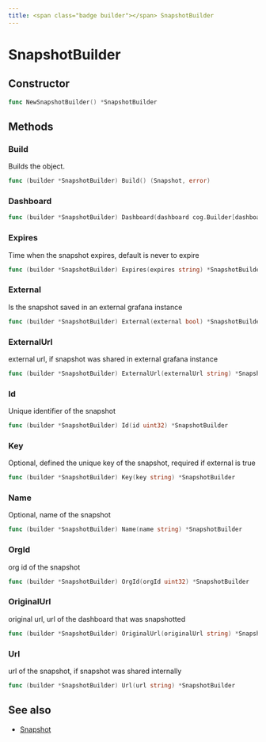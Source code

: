 ```yaml
---
title: <span class="badge builder"></span> SnapshotBuilder
---
```

# <span class="badge builder"></span> SnapshotBuilder

## Constructor

```go
func NewSnapshotBuilder() *SnapshotBuilder
```
## Methods

### <span class="badge object-method"></span> Build

Builds the object.

```go
func (builder *SnapshotBuilder) Build() (Snapshot, error)
```

### <span class="badge object-method"></span> Dashboard

```go
func (builder *SnapshotBuilder) Dashboard(dashboard cog.Builder[dashboard.Dashboard]) *SnapshotBuilder
```

### <span class="badge object-method"></span> Expires

Time when the snapshot expires, default is never to expire

```go
func (builder *SnapshotBuilder) Expires(expires string) *SnapshotBuilder
```

### <span class="badge object-method"></span> External

Is the snapshot saved in an external grafana instance

```go
func (builder *SnapshotBuilder) External(external bool) *SnapshotBuilder
```

### <span class="badge object-method"></span> ExternalUrl

external url, if snapshot was shared in external grafana instance

```go
func (builder *SnapshotBuilder) ExternalUrl(externalUrl string) *SnapshotBuilder
```

### <span class="badge object-method"></span> Id

Unique identifier of the snapshot

```go
func (builder *SnapshotBuilder) Id(id uint32) *SnapshotBuilder
```

### <span class="badge object-method"></span> Key

Optional, defined the unique key of the snapshot, required if external is true

```go
func (builder *SnapshotBuilder) Key(key string) *SnapshotBuilder
```

### <span class="badge object-method"></span> Name

Optional, name of the snapshot

```go
func (builder *SnapshotBuilder) Name(name string) *SnapshotBuilder
```

### <span class="badge object-method"></span> OrgId

org id of the snapshot

```go
func (builder *SnapshotBuilder) OrgId(orgId uint32) *SnapshotBuilder
```

### <span class="badge object-method"></span> OriginalUrl

original url, url of the dashboard that was snapshotted

```go
func (builder *SnapshotBuilder) OriginalUrl(originalUrl string) *SnapshotBuilder
```

### <span class="badge object-method"></span> Url

url of the snapshot, if snapshot was shared internally

```go
func (builder *SnapshotBuilder) Url(url string) *SnapshotBuilder
```

## See also

 * <span class="badge object-type-struct"></span> [Snapshot](./object-Snapshot.md)

